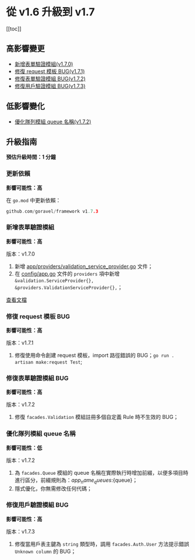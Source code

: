 # 從 v1.6 升級到 v1.7

[[toc]]

## 高影響變更

- [新增表單驗證模組(v1.7.0)](#新增表單驗證模組)
- [修復 request 模板 BUG(v1.7.1)](#修復-request-模板-bug)
- [修復表單驗證模組 BUG(v1.7.2)](#修復表單驗證模組-bug)
- [修復用戶驗證模組 BUG(v1.7.3)](#修復用戶驗證模組-bug)

## 低影響變化

- [優化隊列模組 queue 名稱(v1.7.2)](#優化隊列模組-queue-名稱)

## 升級指南

**預估升級時間：1 分鐘**

### 更新依賴

**影響可能性：高**

在 `go.mod` 中更新依賴：

```go
github.com/goravel/framework v1.7.3
```

### 新增表單驗證模組

**影響可能性：高**

版本：v1.7.0

1. 新增 [app/providers/validation_service_provider.go](https://github.com/goravel/goravel/blob/v1.7.0/app/providers/validation_service_provider.go) 文件；
2. 在 [config/app.go](https://github.com/goravel/goravel/blob/v1.7.0/config/app.go) 文件的 `providers` 項中新增 `&validation.ServiceProvider{},` `&providers.ValidationServiceProvider{},`；

[查看文檔](../the-basics/validation.md)

### 修復 request 模板 BUG

**影響可能性：高**

版本：v1.7.1

1. 修復使用命令創建 request 模板，import 路徑錯誤的 BUG；`go run . artisan make:request Test`;

### 修復表單驗證模組 BUG

**影響可能性：高**

版本：v1.7.2

1. 修復 `facades.Validation` 模組註冊多個自定義 Rule 時不生效的 BUG；

### 優化隊列模組 queue 名稱

**影響可能性：低**

版本：v1.7.2

1. 為 `facades.Queue` 模組的 queue 名稱在實際執行時增加前綴，以便多項目時進行區分，前綴規則為：${app_name}_queues:${queue}；
2. 隱式優化，你無需修改任何代碼；

### 修復用戶驗證模組 BUG

**影響可能性：高**

版本：v1.7.3

1. 修復當用戶表主鍵為 `string` 類型時，調用 `facades.Auth.User` 方法提示錯誤 `Unknown column` 的 BUG；

